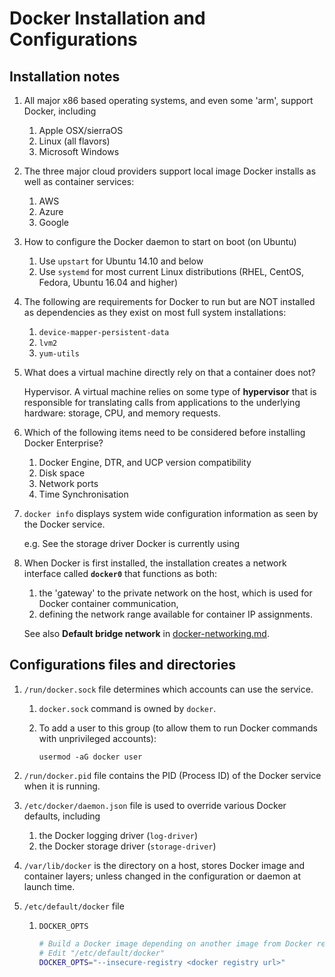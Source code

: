 # Docker Installation and Configurations

## Installation notes

1. All major x86 based operating systems, and even some 'arm', support Docker, including

   1. Apple OSX/sierraOS
   1. Linux (all flavors)
   1. Microsoft Windows

1. The three major cloud providers support local image Docker installs as well as container services:

    1. AWS
    1. Azure
    1. Google

1. How to configure the Docker daemon to start on boot (on Ubuntu)

    1. Use `upstart` for Ubuntu 14.10 and below
    1. Use `systemd` for most current Linux distributions (RHEL, CentOS, Fedora, Ubuntu 16.04 and higher)

1. The following are requirements for Docker to run but are NOT installed as dependencies as they exist on most full
   system installations:

    1. `device-mapper-persistent-data`
    1. `lvm2`
    1. `yum-utils`

1. What does a virtual machine directly rely on that a container does not?

   Hypervisor. A virtual machine relies on some type of **hypervisor** that is responsible for translating calls from
   applications to the underlying hardware: storage, CPU, and memory requests.

1. Which of the following items need to be considered before installing Docker Enterprise?

    1. Docker Engine, DTR, and UCP version compatibility
    1. Disk space
    1. Network ports
    1. Time Synchronisation

1. `docker info` displays system wide configuration information as seen by the Docker service.

    e.g. See the storage driver Docker is currently using

1. When Docker is first installed, the installation creates a network interface called **`docker0`** that functions as
   both:
 
    1. the 'gateway' to the private network on the host, which is used for Docker container communication, 
    1. defining the network range available for container IP assignments.

    See also **Default bridge network** in [docker-networking.md](docker-networking.md).


## Configurations files and directories

1. `/run/docker.sock` file determines which accounts can use the service.

    1. `docker.sock` command is owned by `docker`.
    1. To add a user to this group (to allow them to run Docker commands with unprivileged accounts):
    
       `usermod -aG docker user`

1. `/run/docker.pid` file contains the PID (Process ID) of the Docker service when it is running.

1. `/etc/docker/daemon.json` file is used to override various Docker defaults, including

    1. the Docker logging driver (`log-driver`)
    1. the Docker storage driver (`storage-driver`)

1. `/var/lib/docker` is the directory on a host, stores Docker image and container layers;
   unless changed in the configuration or daemon at launch time.

1. `/etc/default/docker` file

    1. `DOCKER_OPTS`
        ```bash
        # Build a Docker image depending on another image from Docker registry.
        # Edit "/etc/default/docker"
        DOCKER_OPTS="--insecure-registry <docker registry url>"
        ```
 